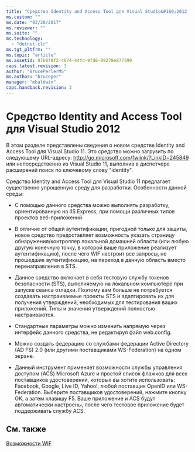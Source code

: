 ```yaml
---
title: "Средство Identity and Access Tool для Visual Studio&#160;2012 | Microsoft Docs"
ms.custom: ""
ms.date: "03/30/2017"
ms.reviewer: ""
ms.suite: ""
ms.technology: 
  - "dotnet-clr"
ms.tgt_pltfrm: ""
ms.topic: "article"
ms.assetid: 87b8f8f2-4074-44fd-9fd6-08278e877390
caps.latest.revision: 3
author: "BrucePerlerMS"
ms.author: "bruceper"
manager: "mbaldwin"
caps.handback.revision: 3
---
```

# Средство Identity and Access Tool для Visual Studio&#160;2012
В этом разделе представлены сведения о новом средстве Identity and Access Tool для Visual Studio 11.  Это средство можно загрузить по следующему URL\-адресу: [http:\/\/go.microsoft.com\/fwlink\/?LinkID\=245849](http://go.microsoft.com/fwlink/?LinkID=245849) или непосредственно из Visual Studio 11, выполнив в диспетчере расширений поиск по ключевому слову "identity".  
  
 Средство Identity and Access Tool для Visual Studio 11 предлагает существенно упрощенную среду для разработки. Особенности данной среды:  
  
-   С помощью данного средства можно выполнять разработку, ориентированную на IIS Express, при помощи различных типов проектов веб\-приложений.  
  
-   В отличие от общей аутентификации, пригодной только для защиты, новое средство предоставляет возможность указать страницу обнаружения\/контроллер локальной домашней области \(или любую другую конечную точку, в которой ваше приложение реализует аутентификацию\), после чего WIF настроит все запросы, не прошедшие аутентификацию, на переход в данную область вместо перенаправления в STS.  
  
-   Данное средство включает в себя тестовую службу токенов безопасности \(STS\), выполняемую на локальном компьютере при запуске сеанса отладки.  Поэтому вам больше не потребуется создавать настраиваемые проекты STS и адаптировать их для получения утверждений, необходимых для тестирования ваших приложений.  Типы и значения утверждений полностью настраиваются.  
  
-   Стандартные параметры можно изменить напрямую через интерфейс данного средства, не редактируя файл web.config.  
  
-   Можно создать федерацию со службами федерации Active Directory \(AD FS\) 2.0 \(или другими поставщиками WS\-Federation\) на одном экране.  
  
-   Данный инструмент применяет возможности службы управления доступом \(ACS\) Microsoft Azure и простой список флажков для всех поставщиков удостоверений, которых вы хотите использовать: Facebook, Google, Live ID, Yahoo\!, любой поставщик OpenID или WS\-Federation.  Выберите поставщиков удостоверений, нажмите кнопку OK, а затем клавишу F5. Ваше приложение и ACS будут автоматически настроены, после чего тестовое приложение будет поддерживать службу ACS.  
  
## См. также  
 [Возможности WIF](../../../docs/framework/security/wif-features.md)